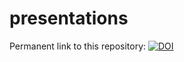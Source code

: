 # presentations


Permanent link to this repository: [![DOI](https://zenodo.org/badge/141847672.svg)](https://zenodo.org/badge/latestdoi/141847672)
